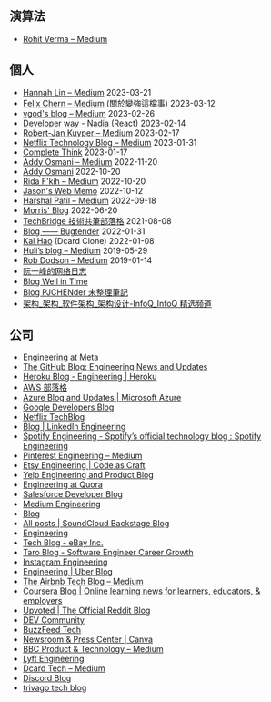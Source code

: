 
## 演算法
- [Rohit Verma – Medium](https://medium.com/@rohitverma_87831)

##  個人
*  [Hannah Lin – Medium](https://hannahlin.medium.com/) 2023-03-21
*  [Felix Chern – Medium](https://medium.com/@fchern)  (關於變強這檔事) 2023-03-12
* [vgod's blog – Medium](https://vgod.medium.com/) 2023-02-26
* [Developer way - Nadia](https://www.developerway.com/) (React) 2023-02-14
*  [Robert-Jan Kuyper – Medium](https://medium.com/@datails)  2023-02-17  
*  [Netflix Technology Blog – Medium](https://netflixtechblog.medium.com/)  2023-01-31  
*  [Complete Think](https://rickhw.github.io/) 2023-01-17
*  [Addy Osmani – Medium](https://medium.com/@addyosmani)  2022-11-20 
*  [Addy Osmani](https://web.dev/authors/addyosmani/)  2022-10-20 
*  [Rida F'kih – Medium](https://medium.com/@ridafkih)  2022-10-20 
*  [Jason's Web Memo](https://jason-memo.dev/) 2022-10-12                                          
*  [Harshal Patil – Medium](https://medium.com/@mistyHarsh) 2022-09-18
* [Morris' Blog](https://morris821028.github.io/) 2022-06-20
*  [TechBridge 技術共筆部落格](https://blog.techbridge.cc/)  2021-08-08  
*  [Blog —— Bugtender](https://bugtender.com/blog/) 2022-01-31                                  
*  [Kai Hao](https://kaihao.dev/) (Dcard Clone) 2022-01-08
*  [Huli’s blog – Medium](https://medium.com/hulis-blog) 2019-05-29                               
*  [Rob Dodson – Medium](https://medium.com/@robdodson)  2019-01-14 
*  [阮一峰的网络日志](https://www.ruanyifeng.com/blog/)                                      
*  [Blog Well in Time](https://blog.arvinh.info/tech)                               
*  [Blog PJCHENder 未整理筆記](https://pjchender.dev/blog/)                             
*  [架构\_架构\_软件架构\_架构设计-InfoQ_InfoQ 精选频道](https://www.infoq.cn/topic/architecture) 

## 公司
* [Engineering at Meta](https://engineering.fb.com/)
* [The GitHub Blog: Engineering News and Updates](https://github.blog/category/engineering/)
* [Heroku Blog - Engineering | Heroku](https://blog.heroku.com/engineering)
* [AWS 部落格](https://aws.amazon.com/blogs/?awsf.blog-master-category=*all&awsf.blog-master-learning-levels=*all&awsf.blog-master-industry=*all&awsf.blog-master-analytics-products=*all&awsf.blog-master-artificial-intelligence=*all&awsf.blog-master-aws-cloud-financial-management=*all&awsf.blog-master-blockchain=*all&awsf.blog-master-business-applications=*all&awsf.blog-master-compute=*all&awsf.blog-master-customer-enablement=*all&awsf.blog-master-customer-engagement=*all&awsf.blog-master-database=*all&awsf.blog-master-developer-tools=*all&awsf.blog-master-devops=*all&awsf.blog-master-end-user-computing=*all&awsf.blog-master-mobile=*all&awsf.blog-master-iot=*all&awsf.blog-master-management-governance=*all&awsf.blog-master-media-services=*all&awsf.blog-master-migration-transfer=*all&awsf.blog-master-migration-solutions=*all&awsf.blog-master-networking-content-delivery=*all&awsf.blog-master-programming-language=*all&awsf.blog-master-sector=*all&awsf.blog-master-security=*all&awsf.blog-master-storage=*all)
* [Azure Blog and Updates | Microsoft Azure](https://azure.microsoft.com/en-us/blog/)
* [Google Developers Blog](https://developers.googleblog.com/)
* [Netflix TechBlog](https://netflixtechblog.com/)
* [Blog | LinkedIn Engineering](https://engineering.linkedin.com/blog)
* [Spotify Engineering - Spotify’s official technology blog : Spotify Engineering](https://engineering.atspotify.com/)
* [Pinterest Engineering – Medium](https://medium.com/@Pinterest_Engineering)
* [Etsy Engineering | Code as Craft](https://www.etsy.com/codeascraft)
* [Yelp Engineering and Product Blog](https://engineeringblog.yelp.com/)
* [Engineering at Quora](https://quoraengineering.quora.com/)
* [Salesforce Developer Blog](https://developer.salesforce.com/blogs)
* [Medium Engineering](https://medium.engineering/)
* [Blog](https://machinelearningmastery.com/blog/)
* [All posts | SoundCloud Backstage Blog](https://developers.soundcloud.com/blog/)
* [Engineering](https://blog.twitter.com/engineering/en_us)
* [Tech Blog - eBay Inc.](https://tech.ebayinc.com/)
* [Taro Blog - Software Engineer Career Growth](https://www.jointaro.com/blog/)
* [Instagram Engineering](https://instagram-engineering.com/)
* [Engineering | Uber Blog](https://www.uber.com/en-TW/blog/engineering/)
* [The Airbnb Tech Blog – Medium](https://medium.com/airbnb-engineering)
* [Coursera Blog | Online learning news for learners, educators, & employers](https://blog.coursera.org/)
* [Upvoted | The Official Reddit Blog](https://www.redditinc.com/blog)
*  [DEV Community](https://dev.to/)
*  [BuzzFeed Tech](https://tech.buzzfeed.com/)
* [Newsroom & Press Center | Canva](https://www.canva.com/newsroom/news/)
* [BBC Product & Technology – Medium](https://medium.com/bbc-product-technology)
* [Lyft Engineering](https://eng.lyft.com/)
*  [Dcard Tech – Medium](https://dcardlab.medium.com/)                                       
*  [Discord Blog](https://discord.com/blog)                                                 
*  [trivago tech blog](https://tech.trivago.com/)                                          
